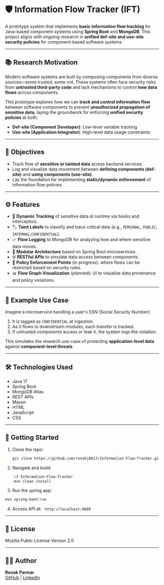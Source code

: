 # 🛡️ Information Flow Tracker (IFT)

A prototype system that implements **basic information flow tracking** for Java-based component systems using **Spring Boot** and **MongoDB**. This project aligns with ongoing research in **unified def-site and use-site security policies** for component-based software systems.

---

## 📚 Research Motivation

Modern software systems are built by composing components from diverse sources—some trusted, some not. These systems often face security risks from **untrusted third-party code** and lack mechanisms to control **how data flows** across components.

This prototype explores how we can **track and control information flow** between software components to prevent **unauthorized propagation of sensitive data**, laying the groundwork for enforcing **unified security policies** at both:

- **Def-site (Component Developer)**: Low-level variable tracking
- **Use-site (Application Integrator)**: High-level data usage constraints

---

## 🎯 Objectives

- Track flow of **sensitive or tainted data** across backend services.
- Log and visualize data movement between **defining components (def-site)** and **using components (use-site)**.
- Lay the foundation for implementing **static/dynamic enforcement** of information flow policies.

---

## ⚙️ Features

- 🔄 **Dynamic Tracking** of sensitive data at runtime via hooks and interceptors.
- 🏷️ **Taint Labels** to classify and trace critical data (e.g., `PERSONAL`, `PUBLIC`, `INTERNAL`,`CONFIDENTIAL`).
- 📈 **Flow Logging** to MongoDB for analyzing how and where sensitive data moves.
- 🧠 **Modular Architecture** based on Spring Boot microservices.
- 🌐 **RESTful APIs** to simulate data access between components.
- 🧩 **Policy Enforcement Points** (in progress): where flows can be restricted based on security rules.
- 📊 **Flow Graph Visualization** (planned): UI to visualize data provenance and policy violations.

---

## 🧪 Example Use Case

Imagine a microservice handling a user's SSN (Social Security Number):

1. It is tagged as `CONFIDENTIAL` at ingestion.
2. As it flows to downstream modules, each transfer is tracked.
3. If untrusted components access or leak it, the system logs the violation.

This simulates the research use-case of protecting **application-level data** against **component-level threats**.

---

## 🛠️ Technologies Used

- Java 17
- Spring Boot
- MongoDB Atlas
- REST APIs
- Maven
- HTML
- JavaScript
- CSS

---
## 🚀 Getting Started

1. Clone the repo:

   ```bash
   git clone https://github.com/ronakj8617/Information-Flow-Tracker.git

   ```

2. Navigate and build:

```bash
    cd Information-Flow-Tracker
    mvn clean install
```

3. Run the spring app:

```bash
mvn spring-boot:run
```

4. Access API at: ``` http://localhost:8080```

---

## 📜 License

Mozilla Public License Version 2.0

---

## 🧑‍💻 Author

**Ronak Parmar**  
[GitHub](https://github.com/ronakj8617) | [LinkedIn](https://www.linkedin.com/in/ronakj8617/)
